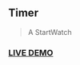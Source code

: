 ## Timer

> A StartWatch

### [LIVE DEMO](https://tingwei628.github.io/react-component/src/Timer/build/)
